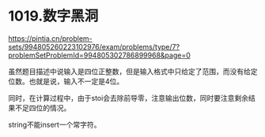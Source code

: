 1019.数字黑洞
==
https://pintia.cn/problem-sets/994805260223102976/exam/problems/type/7?problemSetProblemId=994805302786899968&page=0

虽然题目描述中说输入是四位正整数，但是输入格式中只给定了范围，而没有给定位数。也就是说，输入不一定是4位。

同时，在计算过程中，由于stoi会去除前导零，注意输出位数，同时要注意剩余结果不足四位的情况。

string不能insert一个常字符。